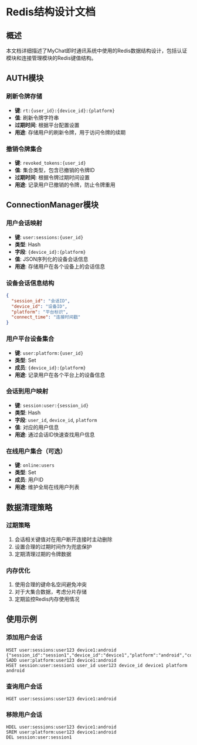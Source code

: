 # Redis结构设计文档

## 概述

本文档详细描述了MyChat即时通讯系统中使用的Redis数据结构设计，包括认证模块和连接管理模块的Redis键值结构。

## AUTH模块

### 刷新令牌存储
- **键**: `rt:{user_id}:{device_id}:{platform}`
- **值**: 刷新令牌字符串
- **过期时间**: 根据平台配置设置
- **用途**: 存储用户的刷新令牌，用于访问令牌的续期

### 撤销令牌集合
- **键**: `revoked_tokens:{user_id}`
- **值**: 集合类型，包含已撤销的令牌ID
- **过期时间**: 根据令牌过期时间设置
- **用途**: 记录用户已撤销的令牌，防止令牌重用

## ConnectionManager模块

### 用户会话映射
- **键**: `user:sessions:{user_id}`
- **类型**: Hash
- **字段**: `{device_id}:{platform}`
- **值**: JSON序列化的设备会话信息
- **用途**: 存储用户在各个设备上的会话信息

### 设备会话信息结构
```json
{
  "session_id": "会话ID",
  "device_id": "设备ID",
  "platform": "平台标识",
  "connect_time": "连接时间戳"
}
```

### 用户平台设备集合
- **键**: `user:platform:{user_id}`
- **类型**: Set
- **成员**: `{device_id}:{platform}`
- **用途**: 记录用户在各个平台上的设备信息

### 会话到用户映射
- **键**: `session:user:{session_id}`
- **类型**: Hash
- **字段**: `user_id`, `device_id`, `platform`
- **值**: 对应的用户信息
- **用途**: 通过会话ID快速查找用户信息

### 在线用户集合（可选）
- **键**: `online:users`
- **类型**: Set
- **成员**: 用户ID
- **用途**: 维护全局在线用户列表

## 数据清理策略

### 过期策略
1. 会话相关键值对在用户断开连接时主动删除
2. 设置合理的过期时间作为兜底保护
3. 定期清理过期的令牌数据

### 内存优化
1. 使用合理的键命名空间避免冲突
2. 对于大集合数据，考虑分片存储
3. 定期监控Redis内存使用情况

## 使用示例

### 添加用户会话
```
HSET user:sessions:user123 device1:android {"session_id":"session1","device_id":"device1","platform":"android","connect_time":1234567890}
SADD user:platform:user123 device1:android
HSET session:user:session1 user_id user123 device_id device1 platform android
```

### 查询用户会话
```
HGET user:sessions:user123 device1:android
```

### 移除用户会话
```
HDEL user:sessions:user123 device1:android
SREM user:platform:user123 device1:android
DEL session:user:session1
```